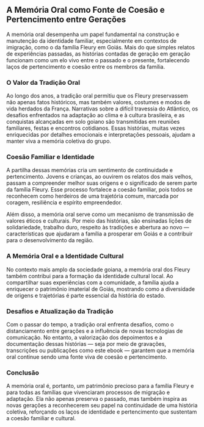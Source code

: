 ## A Memória Oral como Fonte de Coesão e Pertencimento entre Gerações

A memória oral desempenha um papel fundamental na construção e manutenção da identidade familiar, especialmente em contextos de imigração, como o da família Fleury em Goiás. Mais do que simples relatos de experiências passadas, as histórias contadas de geração em geração funcionam como um elo vivo entre o passado e o presente, fortalecendo laços de pertencimento e coesão entre os membros da família.

### O Valor da Tradição Oral

Ao longo dos anos, a tradição oral permitiu que os Fleury preservassem não apenas fatos históricos, mas também valores, costumes e modos de vida herdados da França. Narrativas sobre a difícil travessia do Atlântico, os desafios enfrentados na adaptação ao clima e à cultura brasileira, e as conquistas alcançadas em solo goiano são transmitidas em reuniões familiares, festas e encontros cotidianos. Essas histórias, muitas vezes enriquecidas por detalhes emocionais e interpretações pessoais, ajudam a manter viva a memória coletiva do grupo.

### Coesão Familiar e Identidade

A partilha dessas memórias cria um sentimento de continuidade e pertencimento. Jovens e crianças, ao ouvirem os relatos dos mais velhos, passam a compreender melhor suas origens e o significado de serem parte da família Fleury. Esse processo fortalece a coesão familiar, pois todos se reconhecem como herdeiros de uma trajetória comum, marcada por coragem, resiliência e espírito empreendedor.

Além disso, a memória oral serve como um mecanismo de transmissão de valores éticos e culturais. Por meio das histórias, são ensinadas lições de solidariedade, trabalho duro, respeito às tradições e abertura ao novo — características que ajudaram a família a prosperar em Goiás e a contribuir para o desenvolvimento da região.

### A Memória Oral e a Identidade Cultural

No contexto mais amplo da sociedade goiana, a memória oral dos Fleury também contribui para a formação da identidade cultural local. Ao compartilhar suas experiências com a comunidade, a família ajuda a enriquecer o patrimônio imaterial de Goiás, mostrando como a diversidade de origens e trajetórias é parte essencial da história do estado.

### Desafios e Atualização da Tradição

Com o passar do tempo, a tradição oral enfrenta desafios, como o distanciamento entre gerações e a influência de novas tecnologias de comunicação. No entanto, a valorização dos depoimentos e a documentação dessas histórias — seja por meio de gravações, transcrições ou publicações como este ebook — garantem que a memória oral continue sendo uma fonte viva de coesão e pertencimento.

### Conclusão

A memória oral é, portanto, um patrimônio precioso para a família Fleury e para todas as famílias que vivenciaram processos de migração e adaptação. Ela não apenas preserva o passado, mas também inspira as novas gerações a reconhecerem seu papel na continuidade de uma história coletiva, reforçando os laços de identidade e pertencimento que sustentam a coesão familiar e cultural.